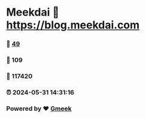 # Meekdai :link: https://blog.meekdai.com 
### :page_facing_up: [49](https://blog.meekdai.com/tag.html) 
### :speech_balloon: 109 
### :hibiscus: 117420 
### :alarm_clock: 2024-05-31 14:31:16 
### Powered by :heart: [Gmeek](https://github.com/Meekdai/Gmeek)
